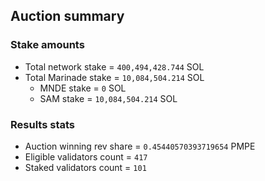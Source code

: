 ## Auction summary

### Stake amounts
- Total network stake = `400,494,428.744` SOL
- Total Marinade stake = `10,084,504.214` SOL
  - MNDE stake = `0` SOL
  - SAM stake = `10,084,504.214` SOL

### Results stats
- Auction winning rev share = `0.45440570393719654` PMPE
- Eligible validators count = `417`
- Staked validators count = `101`
